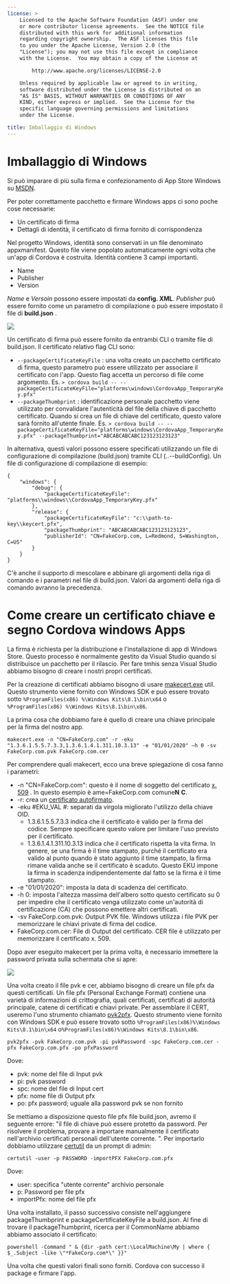 ```yaml
---
license: >
    Licensed to the Apache Software Foundation (ASF) under one
    or more contributor license agreements.  See the NOTICE file
    distributed with this work for additional information
    regarding copyright ownership.  The ASF licenses this file
    to you under the Apache License, Version 2.0 (the
    "License"); you may not use this file except in compliance
    with the License.  You may obtain a copy of the License at

        http://www.apache.org/licenses/LICENSE-2.0

    Unless required by applicable law or agreed to in writing,
    software distributed under the License is distributed on an
    "AS IS" BASIS, WITHOUT WARRANTIES OR CONDITIONS OF ANY
    KIND, either express or implied.  See the License for the
    specific language governing permissions and limitations
    under the License.

title: Imballaggio di Windows
---
```


# Imballaggio di Windows

Si può imparare di più sulla firma e confezionamento di App Store Windows su [MSDN](https://msdn.microsoft.com/en-us/library/hh446593(v=vs.85).aspx).

Per poter correttamente pacchetto e firmare Windows apps ci sono poche cose necessarie:

  * Un certificato di firma
  * Dettagli di identità, il certificato di firma fornito di corrispondenza

Nel progetto Windows, identità sono conservati in un file denominato appxmanifest. Questo file viene popolato automaticamente ogni volta che un'app di Cordova è costruita. Identità contiene 3 campi importanti.

  * Name
  * Publisher
  * Version

*Name* e *Versoin* possono essere impostati da **config. XML**. *Publisher* può essere fornito come un parametro di compilazione o può essere impostato il file di **build.json** .

![](img/guide/platforms/win8/packaging.png)

Un certificato di firma può essere fornito da entrambi CLI o tramite file di build.json. Il certificato relativo flag CLI sono:

  * `--packageCertificateKeyFile` : una volta creato un pacchetto certificato di firma, questo parametro può essere utilizzato per associare il certificato con l'app. Questo flag accetta un percorso di file come argomento. Es. `> cordova build -- --packageCertificateKeyFile="platforms\windows\CordovaApp_TemporaryKey.pfx"`
  * `--packageThumbprint` : identificazione personale pacchetto viene utilizzato per convalidare l'autenticità del file della chiave di pacchetto certificato. Quando si crea un file di chiave del certificato, questo valore sarà fornito all'utente finale. Es. `> cordova build -- --packageCertificateKeyFile="platforms\windows\CordovaApp_TemporaryKey.pfx" --packageThumbprint="ABCABCABCABC123123123123"`

In alternativa, questi valori possono essere specificati utilizzando un file di configurazione di compilazione (build.json) tramite CLI (..--buildConfig). Un file di configurazione di compilazione di esempio:

    {
        "windows": {
            "debug": {
                "packageCertificateKeyFile": "platforms\\windows\\CordovaApp_TemporaryKey.pfx"
            },
            "release": {
                "packageCertificateKeyFile": "c:\\path-to-key\\keycert.pfx",
                "packageThumbprint": "ABCABCABCABC123123123123",
                "publisherId": "CN=FakeCorp.com, L=Redmond, S=Washington, C=US"
            }
        }
    }
    

C'è anche il supporto di mescolare e abbinare gli argomenti della riga di comando e i parametri nel file di build.json. Valori da argomenti della riga di comando avranno la precedenza.

# Come creare un certificato chiave e segno Cordova windows Apps

La firma è richiesta per la distribuzione e l'installazione di app di Windows Store. Questo processo è normalmente gestito da Visual Studio quando si distribuisce un pacchetto per il rilascio. Per fare tmhis senza Visual Studio abbiamo bisogno di creare i nostri propri certificati.

Per la creazione di certificati abbiamo bisogno di usare [makecert.exe](https://msdn.microsoft.com/en-us/library/ff548309(v=vs.85).aspx) util. Questo strumento viene fornito con Windows SDK e può essere trovato sotto `%ProgramFiles(x86) %\Windows Kits\8.1\bin\x64` o `%ProgramFiles(x86) %\Windows Kits\8.1\bin\x86`.

La prima cosa che dobbiamo fare è quello di creare una chiave principale per la firma del nostro app.

`makecert.exe -n "CN=FakeCorp.com" -r -eku "1.3.6.1.5.5.7.3.3,1.3.6.1.4.1.311.10.3.13" -e "01/01/2020" –h 0 -sv FakeCorp.com.pvk FakeCorp.com.cer`

Per comprendere quali makecert, ecco una breve spiegazione di cosa fanno i parametri:

  * -n "CN=FakeCorp.com": questo è il nome di soggetto del certificato [x. 509](http://en.wikipedia.org/wiki/X.509) . In questo esempio è ame=FakeCorp.com comune**N** **C**.
  * -r: crea un [certificato autofirmato](http://en.wikipedia.org/wiki/Self-signed_certificate).
  * -eku #EKU_VAL #: separati da virgola migliorato l'utilizzo della chiave OID. 
      * 1.3.6.1.5.5.7.3.3 indica che il certificato è valido per la firma del codice. Sempre specificare questo valore per limitare l'uso previsto per il certificato.
      * 1.3.6.1.4.1.311.10.3.13 indica che il certificato rispetta la vita firma. In genere, se una firma è il time stampato, purché il certificato era valido al punto quando è stato aggiunto il time stampato, la firma rimane valida anche se il certificato è scaduto. Questo EKU impone la firma in scadenza indipendentemente dal fatto se la firma è il time stampato.
  * -e "01/01/2020": imposta la data di scadenza del certificato. 
  * -h 0: imposta l'altezza massima dell'albero sotto questo certificato su 0 per impedire che il certificato venga utilizzato come un'autorità di certificazione (CA) che possono emettere altri certificati.
  * -sv FakeCorp.com.pvk: Output PVK file. Windows utilizza i file PVK per memorizzare le chiavi private di firma del codice.
  * FakeCorp.com.cer: File di Output del certificato. CER file è utilizzato per memorizzare il certificato x. 509.

Dopo aver eseguito makecert per la prima volta, è necessario immettere la password privata sulla schermata che si apre:

![](img/guide/platforms/win8/createprivatekeywindow.png)

Una volta creato il file pvk e cer, abbiamo bisogno di creare un file pfx da questi certificati. Un file pfx (Personal Exchange Format) contiene una varietà di informazioni di crittografia, quali certificati, certificati di autorità principale, catene di certificati e chiavi private. Per assemblare il CERT, useremo l'uno strumento chiamato [pvk2pfx](https://msdn.microsoft.com/en-us/library/ff550672(v=vs.85).aspx). Questo strumento viene fornito con Windows SDK e può essere trovato sotto `%ProgramFiles(x86)%\Windows Kits\8.1\bin\x64` o`%ProgramFiles(x86)%\Windows Kits\8.1\bin\x86`.

`pvk2pfx -pvk FakeCorp.com.pvk -pi pvkPassword -spc FakeCorp.com.cer -pfx FakeCorp.com.pfx -po pfxPassword`

Dove:

  * pvk: nome del file di Input pvk
  * pi: pvk password
  * spc: nome del file di Input cert
  * pfx: nome file di Output pfx
  * po: pfx password; uguale alla password pvk se non fornito

Se mettiamo a disposizione questo file pfx file build.json, avremo il seguente errore: "il file di chiave può essere protetto da password. Per risolvere il problema, provare a importare manualmente il certificato nell'archivio certificati personali dell'utente corrente. ". Per importarlo dobbiamo utilizzare [certutil](https://technet.microsoft.com/en-us/library/ee624045(v=ws.10).aspx) da un prompt di admin:

`certutil -user -p PASSWORD -importPFX FakeCorp.com.pfx`

Dove:

  * user: specifica "utente corrente" archivio personale
  * p: Password per file pfx
  * importPfx: nome del file pfx

Una volta installato, il passo successivo consiste nell'aggiungere packageThumbprint e packageCertificateKeyFile a build.json. Al fine di trovare il packageThumbprint, ricerca per il CommonName abbiamo abbiamo associato il certificato:

`powershell -Command " & {dir -path cert:\LocalMachine\My | where { $_.Subject -like \"*FakeCorp.com*\" }}"`

Una volta che questi valori finali sono forniti. Cordova con successo il package e firmare l'app.